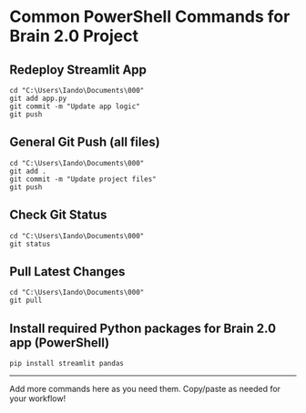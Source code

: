 # Common PowerShell Commands for Brain 2.0 Project

## Redeploy Streamlit App
```
cd "C:\Users\Iando\Documents\000"
git add app.py
git commit -m "Update app logic"
git push
```

## General Git Push (all files)
```
cd "C:\Users\Iando\Documents\000"
git add .
git commit -m "Update project files"
git push
```

## Check Git Status
```
cd "C:\Users\Iando\Documents\000"
git status
```

## Pull Latest Changes
```
cd "C:\Users\Iando\Documents\000"
git pull
```

## Install required Python packages for Brain 2.0 app (PowerShell)
```
pip install streamlit pandas
```

---

Add more commands here as you need them. Copy/paste as needed for your workflow!
